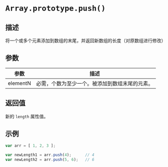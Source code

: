 # `Array.prototype.push()` 

## 描述

将一个或多个元素添加到数组的末尾，并返回新数组的长度（对原数组进行修改）

## 参数
参数 | 描述
--- | ---
elementN | 必需，个数为至少一个。被添加到数组末尾的元素。

## 返回值

新的 `length` 属性值。

## 示例

```js
var arr = [ 1, 2, 3 ];

var newLength1 = arr.push(4);      // 4
var newLength2 = arr.push(5, 6);   // 6
```

